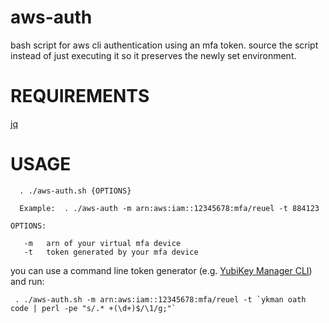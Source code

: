 # aws-auth
bash script for aws cli authentication using an mfa token. source the script instead of just executing it so it preserves the newly set environment.

# REQUIREMENTS
  [jq](https://stedolan.github.io/jq/)

# USAGE

```
  . ./aws-auth.sh {OPTIONS}
  
  Example:  . ./aws-auth -m arn:aws:iam::12345678:mfa/reuel -t 884123

OPTIONS:

   -m   arn of your virtual mfa device
   -t   token generated by your mfa device

```

you can use a command line token generator (e.g. [YubiKey Manager CLI](https://developers.yubico.com/yubikey-manager/)) and run:  
```
 . ./aws-auth.sh -m arn:aws:iam::12345678:mfa/reuel -t `ykman oath code | perl -pe "s/.* +(\d+)$/\1/g;"`
```
